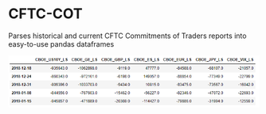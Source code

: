 # CFTC-COT
Parses historical and current CFTC Commitments of Traders reports into easy-to-use pandas dataframes


![CFTC Commitments of Traders](cftc_cot.png)
